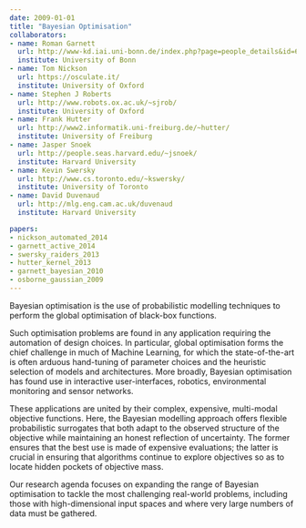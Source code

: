 ```yaml
---
date: 2009-01-01
title: "Bayesian Optimisation"
collaborators:
- name: Roman Garnett
  url: http://www-kd.iai.uni-bonn.de/index.php?page=people_details&id=60
  institute: University of Bonn
- name: Tom Nickson
  url: https://osculate.it/
  institute: University of Oxford
- name: Stephen J Roberts
  url: http://www.robots.ox.ac.uk/~sjrob/
  institute: University of Oxford
- name: Frank Hutter
  url: http://www2.informatik.uni-freiburg.de/~hutter/
  institute: University of Freiburg
- name: Jasper Snoek
  url: http://people.seas.harvard.edu/~jsnoek/
  institute: Harvard University
- name: Kevin Swersky
  url: http://www.cs.toronto.edu/~kswersky/
  institute: University of Toronto
- name: David Duvenaud
  url: http://mlg.eng.cam.ac.uk/duvenaud
  institute: Harvard University

papers:
- nickson_automated_2014
- garnett_active_2014
- swersky_raiders_2013
- hutter_kernel_2013
- garnett_bayesian_2010
- osborne_gaussian_2009
---
```


Bayesian optimisation is the use of probabilistic modelling techniques to perform the global optimisation of black-box functions.

Such optimisation problems are found in any application requiring the automation of design choices. In particular, global optimisation forms the chief challenge in much of Machine Learning, for which the state-of-the-art is often arduous hand-tuning of parameter choices and the heuristic selection of models and architectures. More broadly, Bayesian optimisation has found use in interactive user-interfaces, robotics, environmental monitoring and sensor networks. 

These applications are united by their complex, expensive, multi-modal objective functions. Here, the Bayesian modelling approach offers flexible probabilistic surrogates that both adapt to the observed structure of the objective while maintaining an honest reflection of uncertainty. The former ensures that the best use is made of expensive evaluations; the latter is crucial in ensuring that algorithms continue to explore objectives so as to locate hidden pockets of objective mass. 

Our research agenda focuses on expanding the range of Bayesian optimisation to tackle the most challenging real-world problems, including those with high-dimensional input spaces and where very large numbers of data must be gathered. 
